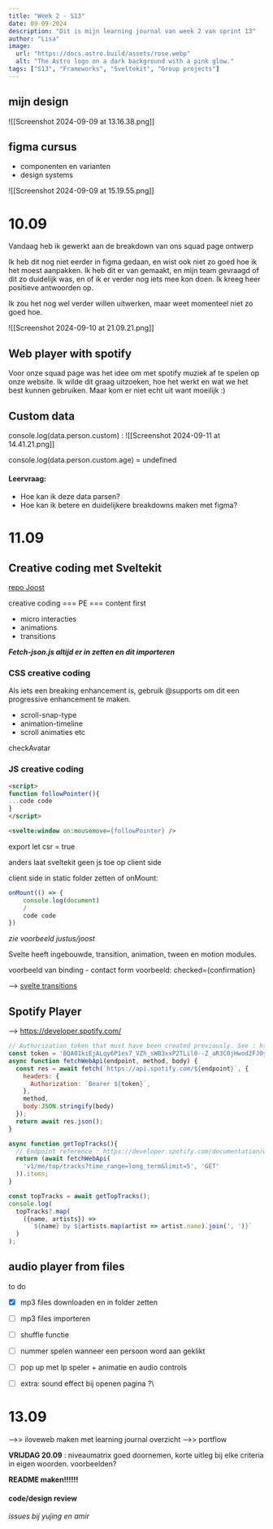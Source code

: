```yaml
---
title: "Week 2 - S13"
date: 09-09-2024
description: "Dit is mijn learning journal van week 2 van sprint 13"
author: "Lisa"
image:
  url: "https://docs.astro.build/assets/rose.webp"
  alt: "The Astro logo on a dark background with a pink glow."
tags: ["S13", "Frameworks", "Sveltekit", "Group projects"]
---
```


##  mijn design


![[Screenshot 2024-09-09 at 13.16.38.png]]



## figma cursus

- componenten en varianten
- design systems


![[Screenshot 2024-09-09 at 15.19.55.png]]

# 10.09

Vandaag heb ik gewerkt aan de breakdown van ons squad page ontwerp

Ik heb dit nog niet eerder in figma gedaan, en wist ook niet zo goed hoe ik het moest aanpakken. Ik heb dit er van gemaakt, en mijn team gevraagd of dit zo duidelijk was, en of ik er verder nog iets mee kon doen. Ik kreeg heer positieve antwoorden op.

Ik zou het nog wel verder willen uitwerken, maar weet momenteel niet zo goed hoe.

![[Screenshot 2024-09-10 at 21.09.21.png]]


## Web player with spotify

Voor onze squad page was het idee om met spotify muziek af te spelen op onze website. Ik wilde dit graag uitzoeken, hoe het werkt en wat we het best kunnen gebruiken. Maar kom er niet echt uit want moeilijk :)


## Custom data

console.log(data.person.custom) :
![[Screenshot 2024-09-11 at 14.41.21.png]]

console.log(data.person.custom.age) = undefined

#### Leervraag: 
* Hoe kan ik deze data parsen?
* Hoe kan ik betere en duidelijkere breakdowns maken met figma?

# 11.09

## Creative coding met Sveltekit

[repo Joost](https://github.com/joostf/squadpage-sveltekit)

creative coding === PE === content first

* micro interacties
* animations
* transitions



***Fetch-json.js altijd er in zetten en dit importeren***

### CSS creative coding

Als iets een breaking enhancement is, gebruik @supports om dit een progressive enhancement te maken.

* scroll-snap-type
* animation-timeline
* scroll animaties etc

checkAvatar

### JS creative coding

```html
<script>
function followPointer(){
...code code
}
</script>

<svelte:window on:mousemove={followPointer} />
```

export let csr = true

anders laat sveltekit geen js toe op client side

client side in static folder zetten of onMount: 

```js
onMount(() => {
	console.log(document) 
	/
	code code
})
```
*zie voorbeeld justus/joost*


Svelte heeft ingebouwde, transition, animation, tween en motion modules. 

voorbeeld van binding - contact form voorbeeld: checked={confirmation} 

--> [svelte transitions](https://svelte.dev/docs/svelte-transition)

## Spotify Player

--> https://developer.spotify.com/

```js
// Authorization token that must have been created previously. See : https://developer.spotify.com/documentation/web-api/concepts/authorization
const token = 'BQA01kiEjALqy6P1es7_VZh_sWB3xxP2TLil0--Z_aR3C0jHwod2FJOyWswY8VR9ZT0geJhSUJyrDEuB80OJqDrYEae0vKChZ03fHbNrBqpRyclc-mb_Qu_RAF72vA_Vf6O2pIbJajh--u0O-kOSNZ5aeQFB8hLo_CZfSzZHXsWWCNt_1d2Vl-i6pufPy_ensLKQBuLNJmEIKnhMnZxXFnvIxabpQoiO8nn8XLb-67Y0gYwKJwUwzNrFsf_254sIp5pNLZ3GBfP4MsAb17hBwMClTWp1RHbA';
async function fetchWebApi(endpoint, method, body) {
  const res = await fetch(`https://api.spotify.com/${endpoint}`, {
    headers: {
      Authorization: `Bearer ${token}`,
    },
    method,
    body:JSON.stringify(body)
  });
  return await res.json();
}

async function getTopTracks(){
  // Endpoint reference : https://developer.spotify.com/documentation/web-api/reference/get-users-top-artists-and-tracks
  return (await fetchWebApi(
    'v1/me/top/tracks?time_range=long_term&limit=5', 'GET'
  )).items;
}

const topTracks = await getTopTracks();
console.log(
  topTracks?.map(
    ({name, artists}) =>
      `${name} by ${artists.map(artist => artist.name).join(', ')}`
  )
);
```


## audio player from files

to do 

- [x] mp3 files downloaden en in folder zetten
- [ ] mp3 files importeren 
- [ ] shuffle functie
- [ ] nummer spelen wanneer een persoon word aan geklikt
- [ ] pop up met lp speler + animatie en audio controls

- [ ] extra: sound effect bij openen pagina ?\


# 13.09

-->> iloveweb maken met learning journal overzicht
-->> portflow

**VRIJDAG 20.09** : niveaumatrix goed doornemen, korte uitleg bij elke criteria in eigen woorden. voorbeelden?

**README maken!!!!!!**


#### code/design review 

*issues bij yujing en amir*

















